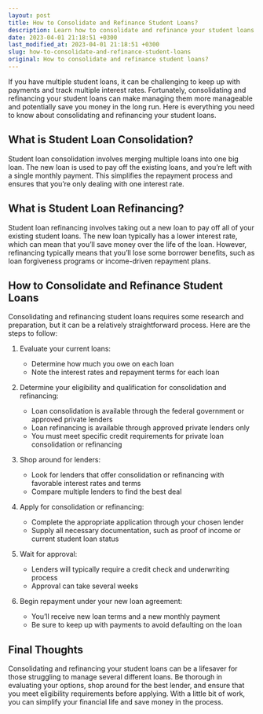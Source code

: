 ```yaml
---
layout: post
title: How to Consolidate and Refinance Student Loans?
description: Learn how to consolidate and refinance your student loans to save money and simplify payments.
date: 2023-04-01 21:18:51 +0300
last_modified_at: 2023-04-01 21:18:51 +0300
slug: how-to-consolidate-and-refinance-student-loans
original: How to consolidate and refinance student loans?
---
```

If you have multiple student loans, it can be challenging to keep up with payments and track multiple interest rates. Fortunately, consolidating and refinancing your student loans can make managing them more manageable and potentially save you money in the long run. Here is everything you need to know about consolidating and refinancing your student loans.

## What is Student Loan Consolidation?

Student loan consolidation involves merging multiple loans into one big loan. The new loan is used to pay off the existing loans, and you’re left with a single monthly payment. This simplifies the repayment process and ensures that you’re only dealing with one interest rate.

## What is Student Loan Refinancing?

Student loan refinancing involves taking out a new loan to pay off all of your existing student loans. The new loan typically has a lower interest rate, which can mean that you’ll save money over the life of the loan. However, refinancing typically means that you’ll lose some borrower benefits, such as loan forgiveness programs or income-driven repayment plans.

## How to Consolidate and Refinance Student Loans

Consolidating and refinancing student loans requires some research and preparation, but it can be a relatively straightforward process. Here are the steps to follow:

1. Evaluate your current loans: 
   - Determine how much you owe on each loan
   - Note the interest rates and repayment terms for each loan

2. Determine your eligibility and qualification for consolidation and refinancing:
   - Loan consolidation is available through the federal government or approved private lenders
   - Loan refinancing is available through approved private lenders only
   - You must meet specific credit requirements for private loan consolidation or refinancing

3. Shop around for lenders: 
   - Look for lenders that offer consolidation or refinancing with favorable interest rates and terms
   - Compare multiple lenders to find the best deal

4. Apply for consolidation or refinancing: 
   - Complete the appropriate application through your chosen lender
   - Supply all necessary documentation, such as proof of income or current student loan status

5. Wait for approval: 
   - Lenders will typically require a credit check and underwriting process
   - Approval can take several weeks

6. Begin repayment under your new loan agreement: 
   - You’ll receive new loan terms and a new monthly payment
   - Be sure to keep up with payments to avoid defaulting on the loan

## Final Thoughts

Consolidating and refinancing your student loans can be a lifesaver for those struggling to manage several different loans. Be thorough in evaluating your options, shop around for the best lender, and ensure that you meet eligibility requirements before applying. With a little bit of work, you can simplify your financial life and save money in the process.